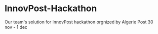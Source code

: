 # InnovPost-Hackathon
Our team's solution for InnovPost hackathon orgnized by Algerie Post 30 nov - 1 dec
